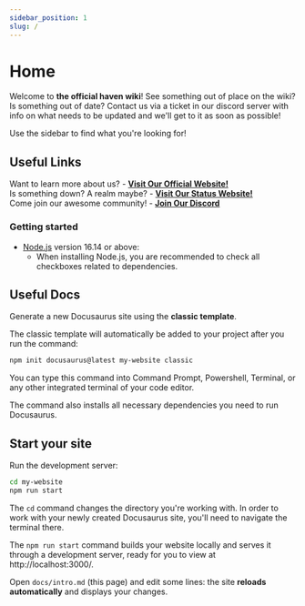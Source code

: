 ```yaml
---
sidebar_position: 1
slug: /
---
```


# Home

Welcome to **the official haven wiki**!
See something out of place on the wiki? Is something out of date?
Contact us via a ticket in our discord server with info on what needs
to be updated and we'll get to it as soon as possible!

Use the sidebar to find what you're looking for!

## Useful Links

Want to learn more about us? - **[Visit Our Official Website!](https://haven-studios.xyz)**                  
Is something down? A realm maybe? - **[Visit Our Status Website!](https://haven-studios.xyz)**                           
Come join our awesome community! - **[Join Our Discord](https://haven-studios.xyz)**

### Getting started
- [Node.js](https://nodejs.org/en/download/) version 16.14 or above:
  - When installing Node.js, you are recommended to check all checkboxes related to dependencies.

## Useful Docs

Generate a new Docusaurus site using the **classic template**.

The classic template will automatically be added to your project after you run the command:

```bash
npm init docusaurus@latest my-website classic
```

You can type this command into Command Prompt, Powershell, Terminal, or any other integrated terminal of your code editor.

The command also installs all necessary dependencies you need to run Docusaurus.

## Start your site

Run the development server:

```bash
cd my-website
npm run start
```

The `cd` command changes the directory you're working with. In order to work with your newly created Docusaurus site, you'll need to navigate the terminal there.

The `npm run start` command builds your website locally and serves it through a development server, ready for you to view at http://localhost:3000/.

Open `docs/intro.md` (this page) and edit some lines: the site **reloads automatically** and displays your changes.
